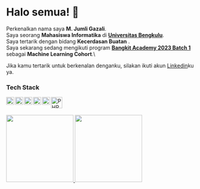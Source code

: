# Halo semua! 👋

Perkenalkan nama saya **M. Jumli Gazali**.\
Saya seorang **Mahasiswa Informatika** di [**Universitas Bengkulu**](https://www.unib.ac.id/).\
Saya tertarik dengan bidang **Kecerdasan Buatan** .\
Saya sekarang sedang mengikuti program [**Bangkit Academy 2023 Batch 1**](https://grow.google/intl/id_id/bangkit/?tab=machine-learning) sebagai **Machine Learning Cohort**.\

Jika kamu tertarik untuk berkenalan denganku, silakan ikuti akun [Linkedin](https://www.linkedin.com/in/m-jumli-gazali-319bb2255/)ku ya.
 
 
 ### Tech Stack
  <a href="#"><img align="left" alt="Python" title="Python" width="21px" src="https://upload.wikimedia.org/wikipedia/commons/c/c3/Python-logo-notext.svg" /></a>
  <a href="#"><img align="left" alt="Java" title="Java" width="21px" src="https://icons.iconarchive.com/icons/tatice/cristal-intense/128/Java-icon.png" /></a>
  <a href="#"><img align="left" alt="HTML5" title="HTML5" width="21px" src="https://www.w3.org/html/logo/downloads/HTML5_Badge_512.png" /></a>
  <a href="#"><img align="left" alt="CSS3" title="CSS3" width="21px" src="https://cdn-icons-png.flaticon.com/512/732/732190.png" /></a>
  <a href="#"><img align="left" alt="JavaScript" title="JavaScript" width="21px" src="https://upload.wikimedia.org/wikipedia/commons/9/99/Unofficial_JavaScript_logo_2.svg" /></a>
   <a href="#"><img align="left" alt="PHP" title="PHP" width="30px" src="https://upload.wikimedia.org/wikipedia/commons/2/27/PHP-logo.svg" /></a>
 
 <br>
  <br>
 
 
<p align="left">
<a href="https://github.com/jumli-gazali">
  <img height="180em" src="https://github-readme-stats-eight-theta.vercel.app/api?username=jumli-gazali&show_icons=true&theme=algolia&include_all_commits=true&count_private=true"/>
  <img height="180em" src="https://github-readme-stats-eight-theta.vercel.app/api/top-langs/?username=jumli-gazali&layout=compact&langs_count=8&theme=algolia"/>

</a>
</p>
